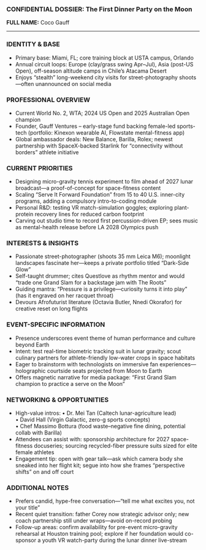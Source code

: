 ### CONFIDENTIAL DOSSIER: The First Dinner Party on the Moon

**FULL NAME:** Coco Gauff

---
### IDENTITY & BASE
- Primary base: Miami, FL; core training block at USTA campus, Orlando
- Annual circuit loops: Europe (clay/grass swing Apr–Jul), Asia (post-US Open), off-season altitude camps in Chile’s Atacama Desert
- Enjoys “stealth” long-weekend city visits for street-photography shoots—often unannounced on social media

### PROFESSIONAL OVERVIEW
- Current World No. 2, WTA; 2024 US Open and 2025 Australian Open champion
- Founder, Gauff Ventures – early-stage fund backing female-led sports-tech (portfolio: Kinexon wearable AI, Flowstate mental-fitness app)
- Global ambassador deals: New Balance, Barilla, Rolex; newest partnership with SpaceX-backed Starlink for “connectivity without borders” athlete initiative

### CURRENT PRIORITIES
- Designing micro-gravity tennis experiment to film ahead of 2027 lunar broadcast—a proof-of-concept for space-fitness content
- Scaling “Serve It Forward Foundation” from 15 to 40 U.S. inner-city programs, adding a compulsory intro-to-coding module
- Personal R&D: testing VR match-simulation goggles; exploring plant-protein recovery lines for reduced carbon footprint
- Carving out studio time to record first percussion-driven EP; sees music as mental-health release before LA 2028 Olympics push

### INTERESTS & INSIGHTS
- Passionate street-photographer (shoots 35 mm Leica M6); moonlight landscapes fascinate her—keeps a private portfolio titled “Dark-Side Glow”
- Self-taught drummer; cites Questlove as rhythm mentor and would “trade one Grand Slam for a backstage jam with The Roots”
- Guiding mantra: “Pressure is a privilege—curiosity turns it into play” (has it engraved on her racquet throat)
- Devours Afrofuturist literature (Octavia Butler, Nnedi Okorafor) for creative reset on long flights

### EVENT-SPECIFIC INFORMATION
- Presence underscores event theme of human performance and culture beyond Earth
- Intent: test real-time biometric tracking suit in lunar gravity; scout culinary partners for athlete-friendly low-water crops in space habitats
- Eager to brainstorm with technologists on immersive fan experiences—holographic courtside seats projected from Moon to Earth
- Offers magnetic narrative for media package: “First Grand Slam champion to practice a serve on the Moon”

### NETWORKING & OPPORTUNITIES
- High-value intros: 
  • Dr. Mei Tan (Caltech lunar-agriculture lead)  
  • David Hall (Virgin Galactic, zero-g sports concepts)  
  • Chef Massimo Bottura (food waste–negative fine dining, potential collab with Barilla)
- Attendees can assist with: sponsorship architecture for 2027 space-fitness docuseries; sourcing recycled-fiber pressure suits sized for elite female athletes
- Engagement tip: open with gear talk—ask which camera body she sneaked into her flight kit; segue into how she frames “perspective shifts” on and off court

### ADDITIONAL NOTES
- Prefers candid, hype-free conversation—“tell me what excites you, not your title”
- Recent quiet transition: father Corey now strategic advisor only; new coach partnership still under wraps—avoid on-record probing
- Follow-up areas: confirm availability for pre-event micro-gravity rehearsal at Houston training pool; explore if her foundation would co-sponsor a youth VR watch-party during the lunar dinner live-stream